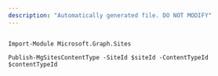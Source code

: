 ```yaml
---
description: "Automatically generated file. DO NOT MODIFY"
---
```


```powershellv2

Import-Module Microsoft.Graph.Sites

Publish-MgSitesContentType -SiteId $siteId -ContentTypeId $contentTypeId

```